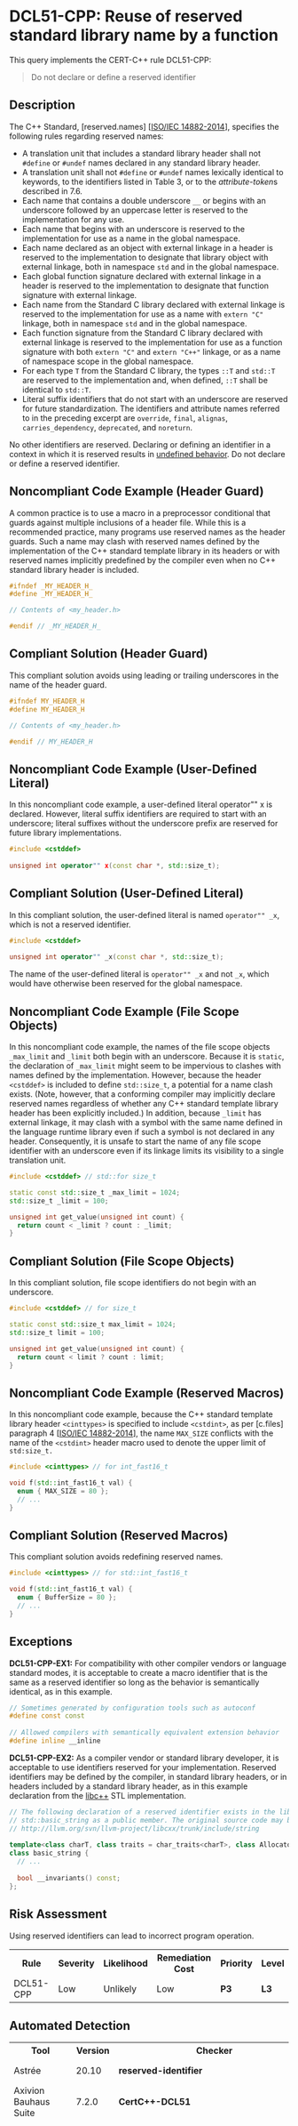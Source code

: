 # DCL51-CPP: Reuse of reserved standard library name by a function

This query implements the CERT-C++ rule DCL51-CPP:

> Do not declare or define a reserved identifier


## Description

The C++ Standard, \[reserved.names\] \[[ISO/IEC 14882-2014](https://wiki.sei.cmu.edu/confluence/display/cplusplus/AA.+Bibliography#AA.Bibliography-ISO%2FIEC14882-2014)\], specifies the following rules regarding reserved names:

> 

* A translation unit that includes a standard library header shall not `#define` or `#undef` names declared in any standard library header.
* A translation unit shall not `#define` or `#undef` names lexically identical to keywords, to the identifiers listed in Table 3, or to the *attribute-token*s described in 7.6.
* Each name that contains a double underscore `__` or begins with an underscore followed by an uppercase letter is reserved to the implementation for any use.
* Each name that begins with an underscore is reserved to the implementation for use as a name in the global namespace.
* Each name declared as an object with external linkage in a header is reserved to the implementation to designate that library object with external linkage, both in namespace `std` and in the global namespace.
* Each global function signature declared with external linkage in a header is reserved to the implementation to designate that function signature with external linkage.
* Each name from the Standard C library declared with external linkage is reserved to the implementation for use as a name with `extern "C"` linkage, both in namespace `std` and in the global namespace.
* Each function signature from the Standard C library declared with external linkage is reserved to the implementation for use as a function signature with both `extern "C"` and `extern "C++"` linkage, or as a name of namespace scope in the global namespace.
* For each type `T` from the Standard C library, the types `::T` and `std::T` are reserved to the implementation and, when defined, `::T` shall be identical to `std::T`.
* Literal suffix identifiers that do not start with an underscore are reserved for future standardization.
The identifiers and attribute names referred to in the preceding excerpt are `override`, `final`, `alignas`, `carries_dependency`, `deprecated`, and `noreturn`.

No other identifiers are reserved. Declaring or defining an identifier in a context in which it is reserved results in [undefined behavior](https://wiki.sei.cmu.edu/confluence/display/cplusplus/BB.+Definitions#BB.Definitions-undefinedbehavior). Do not declare or define a reserved identifier.

## Noncompliant Code Example (Header Guard)

A common practice is to use a macro in a preprocessor conditional that guards against multiple inclusions of a header file. While this is a recommended practice, many programs use reserved names as the header guards. Such a name may clash with reserved names defined by the implementation of the C++ standard template library in its headers or with reserved names implicitly predefined by the compiler even when no C++ standard library header is included.

```cpp
#ifndef _MY_HEADER_H_
#define _MY_HEADER_H_

// Contents of <my_header.h>

#endif // _MY_HEADER_H_

```

## Compliant Solution (Header Guard)

This compliant solution avoids using leading or trailing underscores in the name of the header guard.

```cpp
#ifndef MY_HEADER_H
#define MY_HEADER_H

// Contents of <my_header.h>

#endif // MY_HEADER_H

```

## Noncompliant Code Example (User-Defined Literal)

In this noncompliant code example, a user-defined literal operator"" x is declared. However, literal suffix identifiers are required to start with an underscore; literal suffixes without the underscore prefix are reserved for future library implementations.

```cpp
#include <cstddef>
 
unsigned int operator"" x(const char *, std::size_t);
```

## Compliant Solution (User-Defined Literal)

In this compliant solution, the user-defined literal is named `operator"" _x`, which is not a reserved identifier.

```cpp
#include <cstddef>
 
unsigned int operator"" _x(const char *, std::size_t);
```
The name of the user-defined literal is `operator"" _x` and not `_x`, which would have otherwise been reserved for the global namespace.

## Noncompliant Code Example (File Scope Objects)

In this noncompliant code example, the names of the file scope objects `_max_limit` and `_limit` both begin with an underscore. Because it is `static`, the declaration of `_max_limit` might seem to be impervious to clashes with names defined by the implementation. However, because the header `<cstddef>` is included to define `std::size_t`, a potential for a name clash exists. (Note, however, that a conforming compiler may implicitly declare reserved names regardless of whether any C++ standard template library header has been explicitly included.) In addition, because `_limit` has external linkage, it may clash with a symbol with the same name defined in the language runtime library even if such a symbol is not declared in any header. Consequently, it is unsafe to start the name of any file scope identifier with an underscore even if its linkage limits its visibility to a single translation unit.

```cpp
#include <cstddef> // std::for size_t

static const std::size_t _max_limit = 1024;
std::size_t _limit = 100;

unsigned int get_value(unsigned int count) {
  return count < _limit ? count : _limit;
}

```

## Compliant Solution (File Scope Objects)

In this compliant solution, file scope identifiers do not begin with an underscore.

```cpp
#include <cstddef> // for size_t

static const std::size_t max_limit = 1024;
std::size_t limit = 100;

unsigned int get_value(unsigned int count) {
  return count < limit ? count : limit;
}

```

## Noncompliant Code Example (Reserved Macros)

In this noncompliant code example, because the C++ standard template library header `<cinttypes>` is specified to include `<cstdint>`, as per \[c.files\] paragraph 4 \[[ISO/IEC 14882-2014](https://wiki.sei.cmu.edu/confluence/display/cplusplus/AA.+Bibliography#AA.Bibliography-ISO%2FIEC14882-2014)\], the name `MAX_SIZE` conflicts with the name of the `<cstdint>` header macro used to denote the upper limit of `std:size_t.`

```cpp
#include <cinttypes> // for int_fast16_t

void f(std::int_fast16_t val) {
  enum { MAX_SIZE = 80 };
  // ...
}

```

## Compliant Solution (Reserved Macros)

This compliant solution avoids redefining reserved names.

```cpp
#include <cinttypes> // for std::int_fast16_t

void f(std::int_fast16_t val) {
  enum { BufferSize = 80 };
  // ...
}
```

## Exceptions

**DCL51-CPP-EX1:** For compatibility with other compiler vendors or language standard modes, it is acceptable to create a macro identifier that is the same as a reserved identifier so long as the behavior is semantically identical, as in this example.

```cpp
// Sometimes generated by configuration tools such as autoconf
#define const const
 
// Allowed compilers with semantically equivalent extension behavior
#define inline __inline
```
**DCL51-CPP-EX2:** As a compiler vendor or standard library developer, it is acceptable to use identifiers reserved for your implementation. Reserved identifiers may be defined by the compiler, in standard library headers, or in headers included by a standard library header, as in this example declaration from the [libc++](https://wiki.sei.cmu.edu/confluence/display/cplusplus/BB.+Definitions#BB.Definitions-libcxx) STL implementation.

```cpp
// The following declaration of a reserved identifier exists in the libc++ implementation of
// std::basic_string as a public member. The original source code may be found at:
// http://llvm.org/svn/llvm-project/libcxx/trunk/include/string
 
template<class charT, class traits = char_traits<charT>, class Allocator = allocator<charT>>
class basic_string {
  // ...
 
  bool __invariants() const;
};
```

## Risk Assessment

Using reserved identifiers can lead to incorrect program operation.

<table> <tbody> <tr> <th> Rule </th> <th> Severity </th> <th> Likelihood </th> <th> Remediation Cost </th> <th> Priority </th> <th> Level </th> </tr> <tr> <td> DCL51-CPP </td> <td> Low </td> <td> Unlikely </td> <td> Low </td> <td> <strong>P3</strong> </td> <td> <strong>L3</strong> </td> </tr> </tbody> </table>


## Automated Detection

<table> <tbody> <tr> <th> Tool </th> <th> Version </th> <th> Checker </th> <th> Description </th> </tr> <tr> <td> <a> Astrée </a> </td> <td> 20.10 </td> <td> <strong>reserved-identifier</strong> </td> <td> Partially checked </td> </tr> <tr> <td> <a> Axivion Bauhaus Suite </a> </td> <td> 7.2.0 </td> <td> <strong>CertC++-DCL51</strong> </td> <td> </td> </tr> <tr> <td> <a> Clang </a> </td> <td> 3.9 </td> <td> <code>-Wreserved-id-macro</code> <code>-Wuser-defined-literals</code> </td> <td> The <code>-Wreserved-id-macro</code> flag is not enabled by default or with <code>-Wall</code> , but is enabled with <code>-Weverything</code> . This flag does not catch all instances of this rule, such as redefining reserved names. </td> </tr> <tr> <td> <a> CodeSonar </a> </td> <td> 7.0p0 </td> <td> <strong>LANG.ID.NU.MK</strong> <strong>LANG.STRUCT.DECL.RESERVED</strong> </td> <td> Macro name is C keyword Declaration of reserved name </td> </tr> <tr> <td> <a> Helix QAC </a> </td> <td> 2022.2 </td> <td> <strong>C++5003</strong> </td> <td> </td> </tr> <tr> <td> <a> Klocwork </a> </td> <td> 2022.2 </td> <td> <strong>MISRA.DEFINE.WRONGNAME</strong> <strong>MISRA.DEFINE.WRONGNAME.UNDERSCORE</strong> <strong>MISRA.UNDEF.WRONGNAME</strong> <strong>MISRA.UNDEF.WRONGNAME.UNDERSCORE</strong> <strong>MISRA.STDLIB.WRONGNAME</strong> <strong>MISRA.STDLIB.WRONGNAME.UNDERSCORE</strong> </td> <td> </td> </tr> <tr> <td> <a> LDRA tool suite </a> </td> <td> </td> <td> <strong>86 S, 218 S, 219 S, 580 S</strong> </td> <td> Fully implemented </td> </tr> <tr> <td> <a> Parasoft C/C++test </a> </td> <td> 2022.1 </td> <td> <strong>CERT_CPP-DCL51-a</strong> <strong>CERT_CPP-DCL51-b</strong> <strong>CERT_CPP-DCL51-c</strong> <strong>CERT_CPP-DCL51-d</strong> <strong>CERT_CPP-DCL51-e</strong> <strong>CERT_CPP-DCL51-f</strong> </td> <td> Do not \#define or \#undef identifiers with names which start with underscore Do not redefine reserved words Do not \#define nor \#undef identifier 'defined' The names of standard library macros, objects and functions shall not be reused The names of standard library macros, objects and functions shall not be reused (C90) The names of standard library macros, objects and functions shall not be reused (C99) </td> </tr> <tr> <td> <a> Polyspace Bug Finder </a> </td> <td> R2022a </td> <td> <a> CERT C++: DCL51-CPP </a> </td> <td> Checks for redefinitions of reserved identifiers (rule partially covered) </td> </tr> <tr> <td> <a> PRQA QA-C++ </a> </td> <td> 4.4 </td> <td> <strong>5003</strong> </td> <td> </td> </tr> <tr> <td> <a> PVS-Studio </a> </td> <td> 7.19 </td> <td> <strong><a>V1059</a></strong> </td> <td> </td> </tr> <tr> <td> <a> RuleChecker </a> </td> <td> 20.10 </td> <td> <strong>reserved-identifier</strong> </td> <td> Partially checked </td> </tr> <tr> <td> <a> SonarQube C/C++ Plugin </a> </td> <td> 4.10 </td> <td> <strong><a>978</a></strong> </td> <td> </td> </tr> </tbody> </table>


## Related Vulnerabilities

Search for [vulnerabilities](https://wiki.sei.cmu.edu/confluence/display/cplusplus/BB.+Definitions#BB.Definitions-vulnerabilit) resulting from the violation of this rule on the [CERT website](https://www.kb.cert.org/vulnotes/bymetric?searchview&query=FIELD+KEYWORDS+contains+DCL32-CPP).

## Related Guidelines

<table> <tbody> <tr> <td> <a> SEI CERT C++ Coding Standard </a> </td> <td> <a> DCL58-CPP. Do not modify the standard namespaces </a> </td> </tr> <tr> <td> <a> SEI CERT C Coding Standard </a> </td> <td> <a> DCL37-C. Do not declare or define a reserved identifier </a> <a> PRE06-C. Enclose header files in an include guard </a> </td> </tr> <tr> <td> <a> MISRA C++:2008 </a> </td> <td> Rule 17-0-1 </td> </tr> </tbody> </table>


## Bibliography

<table> <tbody> <tr> <td> \[ <a> ISO/IEC 14882-2014 </a> \] </td> <td> Subclause 17.6.4.3, "Reserved Names" </td> </tr> <tr> <td> \[ <a> ISO/IEC 9899:2011 </a> \] </td> <td> Subclause 7.1.3, "Reserved Identifiers" </td> </tr> </tbody> </table>


## Implementation notes

None

## References

* CERT-C++: [DCL51-CPP: Do not declare or define a reserved identifier](https://wiki.sei.cmu.edu/confluence/pages/viewpage.action?pageId=88046682)
